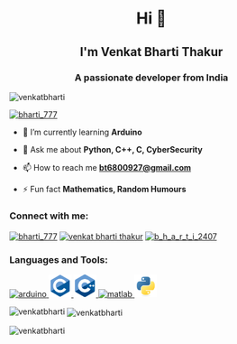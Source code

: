  <h1 align="center">Hi 👋
 <h2 align="center">I'm Venkat Bharti Thakur
<h3 align="center">A passionate developer from India</h3>

<p align="left"> <img src="https://komarev.com/ghpvc/?username=venkatbharti&label=Profile%20views&color=0e75b6&style=flat" alt="venkatbharti" /> </p>

<p align="left"> <a href="https://twitter.com/bharti_777" target="blank"><img src="https://img.shields.io/twitter/follow/bharti_777?logo=twitter&style=for-the-badge" alt="bharti_777" /></a> </p>

- 🌱 I’m currently learning **Arduino**

- 💬 Ask me about **Python, C++, C, CyberSecurity**

- 📫 How to reach me **bt6800927@gmail.com**

- ⚡ Fun fact **Mathematics, Random Humours**

<h3 align="left">Connect with me:</h3>
<p align="left">
<a href="https://twitter.com/bharti_777" target="blank"><img align="center" src="https://raw.githubusercontent.com/rahuldkjain/github-profile-readme-generator/master/src/images/icons/Social/twitter.svg" alt="bharti_777" height="30" width="40" /></a>
<a href="https://linkedin.com/in/venkat bharti thakur" target="blank"><img align="center" src="https://raw.githubusercontent.com/rahuldkjain/github-profile-readme-generator/master/src/images/icons/Social/linked-in-alt.svg" alt="venkat bharti thakur" height="30" width="40" /></a>
<a href="https://instagram.com/b_h_a_r_t_i_2407" target="blank"><img align="center" src="https://raw.githubusercontent.com/rahuldkjain/github-profile-readme-generator/master/src/images/icons/Social/instagram.svg" alt="b_h_a_r_t_i_2407" height="30" width="40" /></a>
</p>

<h3 align="left">Languages and Tools:</h3>
<p align="left"> <a href="https://www.arduino.cc/" target="_blank" rel="noreferrer"> <img src="https://cdn.worldvectorlogo.com/logos/arduino-1.svg" alt="arduino" width="40" height="40"/> </a> <a href="https://www.cprogramming.com/" target="_blank" rel="noreferrer"> <img src="https://raw.githubusercontent.com/devicons/devicon/master/icons/c/c-original.svg" alt="c" width="40" height="40"/> </a> <a href="https://www.w3schools.com/cpp/" target="_blank" rel="noreferrer"> <img src="https://raw.githubusercontent.com/devicons/devicon/master/icons/cplusplus/cplusplus-original.svg" alt="cplusplus" width="40" height="40"/> </a> <a href="https://www.mathworks.com/" target="_blank" rel="noreferrer"> <img src="https://upload.wikimedia.org/wikipedia/commons/2/21/Matlab_Logo.png" alt="matlab" width="40" height="40"/> </a> <a href="https://www.python.org" target="_blank" rel="noreferrer"> <img src="https://raw.githubusercontent.com/devicons/devicon/master/icons/python/python-original.svg" alt="python" width="40" height="40"/> </a> </p>

<p><img align="left" src="https://github-readme-stats.vercel.app/api/top-langs?username=venkatbharti&show_icons=true&locale=en&layout=compact" alt="venkatbharti" /></p>

<p>&nbsp;<img align="center" src="https://github-readme-stats.vercel.app/api?username=venkatbharti&show_icons=true&locale=en" alt="venkatbharti" /></p>

<p><img align="center" src="https://github-readme-streak-stats.herokuapp.com/?user=venkatbharti&" alt="venkatbharti" /></p>
